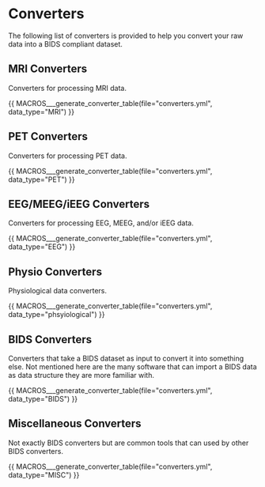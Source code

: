 # Converters

The following list of converters is provided to help you convert your raw data into a BIDS compliant dataset.

## MRI Converters

Converters for processing MRI data.

{{ MACROS___generate_converter_table(file="converters.yml", data_type="MRI") }}

## PET Converters

Converters for processing PET data.

{{ MACROS___generate_converter_table(file="converters.yml", data_type="PET") }}

## EEG/MEEG/iEEG Converters

Converters for processing EEG, MEEG, and/or iEEG data.

{{ MACROS___generate_converter_table(file="converters.yml", data_type="EEG") }}

## Physio Converters

Physiological data converters.

{{ MACROS___generate_converter_table(file="converters.yml", data_type="phsyiological") }}

## BIDS Converters

Converters that take a BIDS dataset as input to convert it into something else.
Not mentioned here are the many software that can import a BIDS data as data structure they are more familiar with.

{{ MACROS___generate_converter_table(file="converters.yml", data_type="BIDS") }}

## Miscellaneous Converters

Not exactly BIDS converters but are common tools that can used by other BIDS converters.

{{ MACROS___generate_converter_table(file="converters.yml", data_type="MISC") }}
